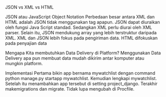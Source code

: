 JSON vs XML vs HTML

JSON atau JavaScript Object Notation Perbedaan besar antara XML dan HTML adalah JSON tidak menggunakan tag apapun. JSON dapat diuraikan oleh fungsi Java Script standad. Sedangkan XML perlu diurai oleh XML parser. Selain itu, JSON mendukung array yang lebih terstruktur daripada XML. XML dan JSON lebih fokus pada pengiriman data. HTML difokuskan pada penyajian data

Mengapa Kita membutuhkan Data Delivery di Platform?
Menggunakan Data Delivery apa pun membuat data mudah dikirim antar komputer atau mungkin platform.

Implementasi
Pertama bikin app bernama mywatchlist dengan command python manage.py startapp mywatchlist. Kemudian lengkapi mywatchlist. Setelah itu menambahkan app tersebut di setting project_django. Terakhir makemigrations dan migrate. Tidak lupa mengubah di Procfile.
